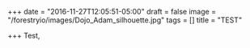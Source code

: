 +++
date = "2016-11-27T12:05:51-05:00"
draft = false
image = "/forestryio/images/Dojo_Adam_silhouette.jpg"
tags = []
title = "TEST"

+++
Test,